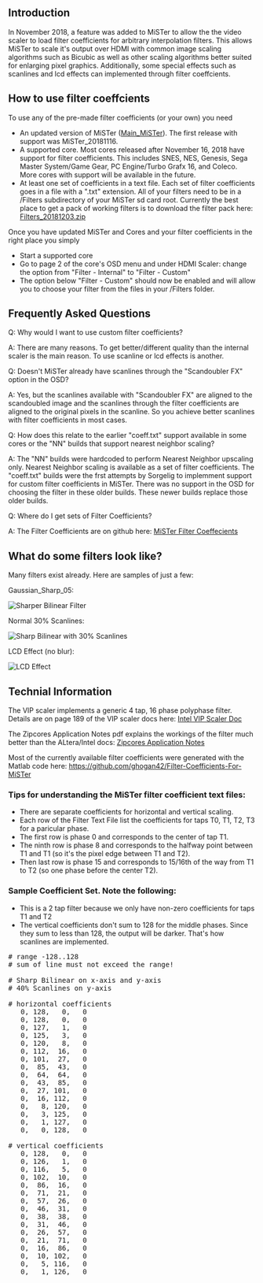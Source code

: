 
## Introduction

In November 2018, a feature was added to MiSTer to allow the the video scaler to load filter coefficients for arbitrary interpolation filters.  This allows MiSTer to scale it's output over HDMI with common image scaling algorithms such as Bicubic as well as other scaling algorithms better suited for enlarging pixel graphics.  Additionally, some special effects such as scanlines and lcd effects can implemented through filter coeffcients.

## How to use filter coeffcients

To use any of the pre-made filter coefficients (or your own) you need

* An updated version of MiSTer ([Main_MiSTer](https://github.com/MiSTer-devel/Main_MiSTer)).  The first release with support was MiSTer_20181116.
* A supported core.  Most cores released after November 16, 2018 have support for filter coefficients.  This includes SNES, NES, Genesis, Sega Master System/Game Gear, PC Engine/Turbo Grafx 16, and Coleco.   More cores with support will be available in the future.
* At least one set of coefficients in a text file.  Each set of filter coefficients goes in a file with a ".txt" extension.  All of your filters need to be in a /Filters subdirectory of your MiSTer sd card root.  Currently the best place to get a pack of working filters is to download the filter pack here: [Filters_20181203.zip](https://github.com/MiSTer-devel/Filters_MiSTer/tree/master/Releasess)

Once you have updated MiSTer and Cores and your filter coefficients in the right place you simply

* Start a supported core
* Go to page 2 of the core's OSD menu and under HDMI Scaler: change the option from "Filter - Internal" to "Filter - Custom"
* The option below "Filter - Custom" should now be enabled and will allow you to choose your filter from the files in your /Filters folder.

## Frequently Asked Questions

Q: Why would I want to use custom filter coefficients?

A: There are many reasons. To get better/different quality than the internal scaler is the main reason. To use scanline or lcd effects is another.

Q: Doesn't MiSTer already have scanlines through the "Scandoubler FX" option in the OSD?

A: Yes, but the scanlines available with "Scandoubler FX" are aligned to the scandoubled image and the scanlines through the filter coefficients are aligned to the original pixels in the scanline.  So you achieve better scanlines with filter coefficients in most cases.

Q: How does this relate to the earlier "coeff.txt" support available in some cores or the "NN" builds that support nearest neighbor scaling?

A: The "NN" builds were hardcoded to perform Nearest Neighbor upscaling only.  Nearest Neighbor scaling is available as a set of filter coefficients.  The "coeff.txt" builds were the frst attempts by Sorgelig to implemment support for custom filter coefficients in MiSTer.  There was no support in the OSD for choosing the filter in these older builds.  These newer builds replace those older builds.

Q: Where do I get sets of Filter Coefficients?

A: The Filter Coefficients are on github here: [MiSTer Filter Coeffecients](https://github.com/MiSTer-devel/Filters_MiSTer)

## What do some filters look like?

Many filters exist already.  Here are samples of just a few:

Gaussian_Sharp_05: 

![Sharper Bilinear Filter](http://i63.tinypic.com/a29p8k.jpg)

Normal 30% Scanlines:

![Sharp Bilinear with 30% Scanlines](http://i63.tinypic.com/2s78847.jpg)

LCD Effect (no blur):

![LCD Effect](http://i67.tinypic.com/10px9ph.jpg)


## Technial Information

The VIP scaler implements a generic 4 tap, 16 phase polyphase filter.  Details are on page 189 of the VIP scaler docs here: [Intel VIP Scaler Doc](https://www.intel.com/content/dam/www/programmable/us/en/pdfs/literature/ug/ug_vip.pdf)

The Zipcores Application Notes pdf explains the workings of the filter much better than the ALtera/Intel docs: [Zipcores Application Notes](http://www.zipcores.com/datasheets/app_note_zc003.pdf)

Most of the currently available filter coefficients were generated with the Matlab code here: https://github.com/ghogan42/Filter-Coefficients-For-MiSTer

### Tips for understanding the MiSTer filter coefficient text files:

* There are separate coefficients for horizontal and vertical scaling.
* Each row of the Filter Text File list the coefficients for taps T0, T1, T2, T3 for a paricular phase.
* The first row is phase 0 and corresponds to the center of tap T1.
* The ninth row is phase 8 and corresponds to the halfway point between T1 and T1 (so it's the pixel edge between T1 and T2).
* Then last row is phase 15 and corresponds to 15/16th of the way from T1 to T2 (so one phase before the center T2).

### Sample Coefficient Set. Note the following:

* This is a 2 tap filter because we only have non-zero coefficients for taps T1 and T2
* The vertical coefficients don't sum to 128 for the middle phases. Since they sum to less than 128, the output will be darker. That's how scanlines are implemented.

<pre>
# range -128..128
# sum of line must not exceed the range!

# Sharp Bilinear on x-axis and y-axis
# 40% Scanlines on y-axis

# horizontal coefficients
   0, 128,   0,   0
   0, 128,   0,   0
   0, 127,   1,   0
   0, 125,   3,   0
   0, 120,   8,   0
   0, 112,  16,   0
   0, 101,  27,   0
   0,  85,  43,   0
   0,  64,  64,   0
   0,  43,  85,   0
   0,  27, 101,   0
   0,  16, 112,   0
   0,   8, 120,   0
   0,   3, 125,   0
   0,   1, 127,   0
   0,   0, 128,   0

# vertical coefficients
   0, 128,   0,   0
   0, 126,   1,   0
   0, 116,   5,   0
   0, 102,  10,   0
   0,  86,  16,   0
   0,  71,  21,   0
   0,  57,  26,   0
   0,  46,  31,   0
   0,  38,  38,   0
   0,  31,  46,   0
   0,  26,  57,   0
   0,  21,  71,   0
   0,  16,  86,   0
   0,  10, 102,   0
   0,   5, 116,   0
   0,   1, 126,   0
</pre>

